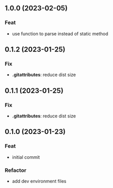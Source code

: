 ## 1.0.0 (2023-02-05)

### Feat

- use function to parse instead of static method

## 0.1.2 (2023-01-25)

### Fix

- **.gitattributes**: reduce dist size

## 0.1.1 (2023-01-25)

### Fix

- **.gitattributes**: reduce dist size

## 0.1.0 (2023-01-23)

### Feat

- initial commit

### Refactor

- add dev environment files
